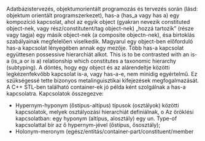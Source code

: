 Adatbázistervezés, objektumorientált programozás és tervezés során (lásd: objektum orientált programszerkezet), has-a (has_a vagy has a) egy kompozíció kapcsolat, ahol az egyik object (gyakran nevezik constituted object-nek, vagy rész/constitutent/tag object-nek) „hozzá tartozik” (része vagy tagja) egy másik object-nek (a composite objectn-nek), ésa birtoklás szabályainak megfelelően viselkedik. Magyarul egy object-ben előforduló has-a kapcsolat lényegében annak egy mezője. Több has-a kapcsolat együttesen possessive hierarchiát alkot.
This is to be contrasted with an is-a (is_a or is a) relationship which constitutes a taxonomic hierarchy (subtyping).
A döntés, hogy egy object és az alárendeltje közötti legkézenfekvőbb kapcsolat is-a, vagy has-a-e, nem minidig egyértelmű. Ez szükségessé tette bizonyos metalinguisztikai kifejezések megfogalmazását. A C++ STL-ben található container-ek jó példa ként szolgálnak a has-a kapcsolatra.
Kapcsolatok összegezve:
-	Hypernym-hyponym (őstípus-altípus) típusok (osztályok) közötti kapcsolatok, melyek osztályozási hierarchiát definiálnak,
o	Az öröklési kapcsolatban: egy hyponym (altípus, alosztály) egy un. Type-of kapcsolattal bír az ő hypernym-jével (őstípus, ősosztály);
-	Holonym-meronym (egész/entitás/container-part/constituent/member
